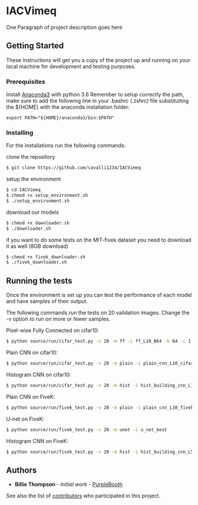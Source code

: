 # IACVimeq

One Paragraph of project description goes here

## Getting Started

These instructions will get you a copy of the project up and running on your local machine for development and testing purposes.

### Prerequisites

Install [Anaconda3](https://www.anaconda.com/distribution/#linux) with python 3.6
Remember to setup correctly the path, make sure to add the following line in your .bashrc (.zshrc) file substituiting the ${HOME} with the anaconda installation folder:

```console
export PATH="${HOME}/anaconda3/bin:$PATH"
```

### Installing

For the installations run the following commands:

clone the repository
```zsh
$ git clone https://github.com/cavalli1234/IACVimeq
```

setup the environment
```zsh
$ cd IACVimeq
$ chmod +x setup_environment.sh
$ ./setup_environment.sh
```

download our models
```zsh
$ chmod +x downloader.sh
$ ./downloader.sh
```

if you want to do some tests on the MIT-fivek dataset you need to download it as well (8GB download)
```zsh
$ chmod +x fivek_downloader.sh
$ ./fivek_downloader.sh
```

## Running the tests

Once the environment is set up you can test the performance of each model and have samples of their output.

The following commands run the tests on 20 validation images. Change the -v option to run on more or fewer samples.

Pixel-wise Fully Connected on cifar10:
```zsh
$ python source/run/cifar_test.py -v 20 -m ff -i ff_L10_B64 -b 64 -c 1
```

Plain CNN on cifar10:
```zsh
$ python source/run/cifar_test.py -v 20 -m plain -i plain_cnn_L10_cifar -b 128 -l 10 -c 1 --from-fresh
```

Histogram CNN on cifar10:
```zsh
$ python source/run/cifar_test.py -v 20 -m hist -i hist_building_cnn_L10_B128_superGood -c 1
```

Plain CNN on FiveK:
```zsh
$ python source/run/fivek_test.py -v 20 -m plain -i plain_cnn_L10_fivek -b 128 -l 10
```

U-net on FiveK:
```zsh
$ python source/run/fivek_test.py -v 20 -m unet -i u_net_best
```

Histogram CNN on FiveK:
```zsh
$ python source/run/fivek_test.py -v 20 -m hist -i hist_building_cnn_L5_B64_fivek
```


## Authors

* **Billie Thompson** - *Initial work* - [PurpleBooth](https://github.com/PurpleBooth)

See also the list of [contributors](https://github.com/your/project/contributors) who participated in this project.

